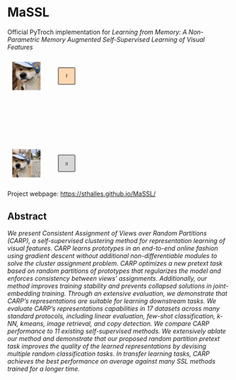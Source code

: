 # MaSSL
Official PyTroch implementation for *Learning from Memory: A Non-Parametric Memory Augmented Self-Supervised Learning of Visual Features*

![Alt Text](https://github.com/sthalles/MaSSL/blob/main/assets/method_video.gif)

Project webpage: https://sthalles.github.io/MaSSL/

## Abstract

*We present Consistent Assignment of Views over Random Partitions (CARP), a self-supervised clustering method for representation learning of visual features. CARP learns prototypes in an end-to-end online fashion using gradient descent without additional non-differentiable modules to solve the cluster assignment problem. CARP optimizes a new pretext task based on random partitions of prototypes that regularizes the model and enforces consistency between views’ assignments. Additionally, our method improves training stability and prevents collapsed solutions in joint-embedding training. Through an extensive evaluation, we demonstrate that CARP’s representations are suitable for learning downstream tasks. We evaluate CARP’s representations capabilities in 17 datasets across many standard protocols, including linear evaluation, few-shot classification, k-NN, kmeans, image retrieval, and copy detection. We compare CARP performance to 11 existing self-supervised methods. We extensively ablate our method and demonstrate that our proposed random partition pretext task improves the quality of the learned representations by devising multiple random classification tasks. In transfer learning tasks, CARP achieves the best performance on average against many SSL methods trained for a longer time.*